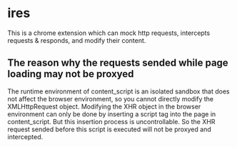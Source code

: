 # ires

This is a chrome extension which can mock http requests, intercepts requests & responds, and modify their content.

## The reason why the requests sended while page loading may not be proxyed
The runtime environment of content_script is an isolated sandbox that does not affect the browser environment, so you cannot directly modify the XMLHttpRequest object.
Modifying the XHR object in the browser environment can only be done by inserting a script tag into the page in content_script. But this insertion process is uncontrollable. So the XHR request sended before this script is executed will not be proxyed and intercepted.
